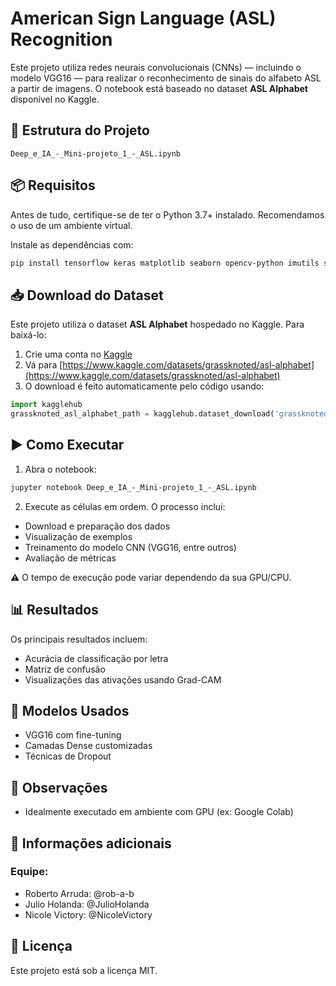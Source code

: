 # American Sign Language (ASL) Recognition

Este projeto utiliza redes neurais convolucionais (CNNs) — incluindo o modelo VGG16 — para realizar o reconhecimento de sinais do alfabeto ASL a partir de imagens. O notebook está baseado no dataset **ASL Alphabet** disponível no Kaggle.

## 📁 Estrutura do Projeto

```
Deep_e_IA_-_Mini-projeto_1_-_ASL.ipynb
```

## 📦 Requisitos

Antes de tudo, certifique-se de ter o Python 3.7+ instalado. Recomendamos o uso de um ambiente virtual.

Instale as dependências com:

```bash
pip install tensorflow keras matplotlib seaborn opencv-python imutils scikit-learn kagglehub
```

## 📥 Download do Dataset

Este projeto utiliza o dataset **ASL Alphabet** hospedado no Kaggle. Para baixá-lo:

1. Crie uma conta no [Kaggle](https://www.kaggle.com/)
2. Vá para [https://www.kaggle.com/datasets/grassknoted/asl-alphabet](https://www.kaggle.com/datasets/grassknoted/asl-alphabet)
3. O download é feito automaticamente pelo código usando:

```python
import kagglehub
grassknoted_asl_alphabet_path = kagglehub.dataset_download('grassknoted/asl-alphabet')
```

## ▶️ Como Executar

1. Abra o notebook:

```bash
jupyter notebook Deep_e_IA_-_Mini-projeto_1_-_ASL.ipynb
```

2. Execute as células em ordem. O processo inclui:

- Download e preparação dos dados
- Visualização de exemplos
- Treinamento do modelo CNN (VGG16, entre outros)
- Avaliação de métricas

⚠️ O tempo de execução pode variar dependendo da sua GPU/CPU.

## 📊 Resultados

Os principais resultados incluem:

- Acurácia de classificação por letra
- Matriz de confusão
- Visualizações das ativações usando Grad-CAM

## 🧠 Modelos Usados

- VGG16 com fine-tuning
- Camadas Dense customizadas
- Técnicas de Dropout

## 📌 Observações

- Idealmente executado em ambiente com GPU (ex: Google Colab)

## 🧐 Informações adicionais
### Equipe:
- Roberto Arruda: @rob-a-b  
- Julio Holanda: @JulioHolanda  
- Nicole Victory: @NicoleVictory  

## 📝 Licença
Este projeto está sob a licença MIT.
